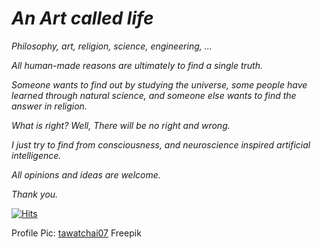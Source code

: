 # ***An Art called life***

*Philosophy, art, religion, science, engineering, ...*

*All human-made reasons are ultimately to find a single truth.*

*Someone wants to find out by studying the universe, some people have learned through natural science, and someone else wants to find the answer in religion.*

*What is right? Well, There will be no right and wrong.*

*I just try to find from consciousness, and neuroscience inspired artificial intelligence.*

*All opinions and ideas are welcome.*

*Thank you.*

[![Hits](https://hits.seeyoufarm.com/api/count/incr/badge.svg?url=https%3A%2F%2Fgithub.com%2Fvirochana8&count_bg=%23000000&title_bg=%23555555&icon=spacex.svg&icon_color=%23E7E7E7&title=Voyagers&edge_flat=false)](https://hits.seeyoufarm.com)


Profile Pic: <a href="https://kr.freepik.com/free-photo/bongeunsa-temple-in-seoul-korea_11600497.htm">tawatchai07</a> Freepik
